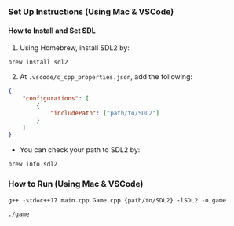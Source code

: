 ### Set Up Instructions (Using Mac & VSCode)

#### How to Install and Set SDL

1. Using Homebrew, install SDL2 by:

```
brew install sdl2
```

2. At `.vscode/c_cpp_properties.json`, add the following:

```json
{
	"configurations": [
		{
			"includePath": ["path/to/SDL2"]
		}
	]
}
```

- You can check your path to SDL2 by:

```
brew info sdl2
```

### How to Run (Using Mac & VSCode)

```
g++ -std=c++17 main.cpp Game.cpp {path/to/SDL2} -lSDL2 -o game
```

```
./game
```

